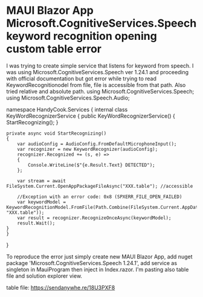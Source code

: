 
# MAUI Blazor App Microsoft.CognitiveServices.Speech keyword recognition opening custom table error

I was trying to create simple service that listens for keyword from speech. I was using Microsoft.CognitiveServices.Speech ver 1.24.1 and proceeding with official documentation but got error while trying to read KeywordRecognitionodel from file, file is accessible from that path. Also tried relative and absolute path.
using Microsoft.CognitiveServices.Speech;
using Microsoft.CognitiveServices.Speech.Audio;

namespace HandyCook.Services
{
    internal class KeyWordRecognizerService
    {
    public KeyWordRecognizerService()
    {
        StartRecognizing();
    }

    private async void StartRecognizing()
    {
        var audioConfig = AudioConfig.FromDefaultMicrophoneInput();
        var recognizer = new KeywordRecognizer(audioConfig);
        recognizer.Recognized += (s, e) =>
        {
            Console.WriteLine($"{e.Result.Text} DETECTED");
        };

        var stream = await FileSystem.Current.OpenAppPackageFileAsync("XXX.table"); //accessible

        //Exception with an error code: 0x8 (SPXERR_FILE_OPEN_FAILED)
        var keywordModel = KeywordRecognitionModel.FromFile(Path.Combine(FileSystem.Current.AppDataDirectory, "XXX.table"));
        var result = recognizer.RecognizeOnceAsync(keywordModel);
        result.Wait();
    }
    }
}

To reproduce the error just simply create new MAUI Blazor App, add nuget package 'Microsoft.CognitiveServices.Speech 1.24.1', add service as singleton in MauiProgram then inject in Index.razor. I'm pasting also table file and solution explorer view.

table file: https://sendanywhe.re/18U3PXF8

        
